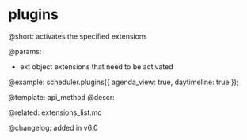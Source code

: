 plugins
=============


@short: activates the specified extensions
	

@params:
- ext	object		extensions that need to be activated




@example:
scheduler.plugins({
   agenda_view: true,
   daytimeline: true
});

@template:	api_method
@descr:

@related: extensions_list.md


@changelog: added in v6.0